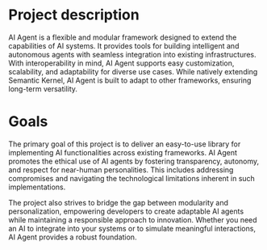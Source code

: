 # Project description

AI Agent is a flexible and modular framework designed to extend the capabilities of AI systems. 
It provides tools for building intelligent and autonomous agents with seamless integration into existing infrastructures. 
With interoperability in mind, AI Agent supports easy customization, scalability, and adaptability for diverse use cases. 
While natively extending Semantic Kernel, AI Agent is built to adapt to other frameworks, ensuring long-term versatility.

# Goals

The primary goal of this project is to deliver an easy-to-use library for implementing AI functionalities across existing frameworks. 
AI Agent promotes the ethical use of AI agents by fostering transparency, autonomy, and respect for near-human personalities. 
This includes addressing compromises and navigating the technological limitations inherent in such implementations.

The project also strives to bridge the gap between modularity and personalization, empowering developers to create adaptable AI agents while maintaining a responsible approach to innovation. 
Whether you need an AI to integrate into your systems or to simulate meaningful interactions, AI Agent provides a robust foundation.



